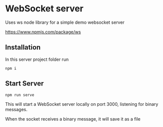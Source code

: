 # WebSocket server

Uses ws node library for a simple demo websocket server

https://www.npmjs.com/package/ws


## Installation

In this server project folder run

```
npm i
```

## Start Server

```
npm run serve

```

This will start a WebSocket server locally on port 3000, listening for binary messages.

When the socket receives a binary message, it will save it as a file


